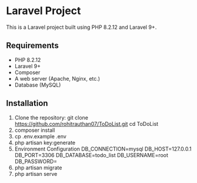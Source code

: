 # Laravel Project

This is a Laravel project built using PHP 8.2.12 and Laravel 9+.

## Requirements

- PHP 8.2.12
- Laravel 9+
- Composer
- A web server (Apache, Nginx, etc.)
- Database (MySQL)

## Installation

1. Clone the repository:
   git clone https://github.com/rohitrauthan07/ToDoList.git
   cd ToDoList
2. composer install
3. cp .env.example .env
4. php artisan key:generate
5. Environment Configuration
    DB_CONNECTION=mysql
    DB_HOST=127.0.0.1
    DB_PORT=3306
    DB_DATABASE=todo_list
    DB_USERNAME=root
    DB_PASSWORD=
5. php artisan migrate
6. php artisan serve







